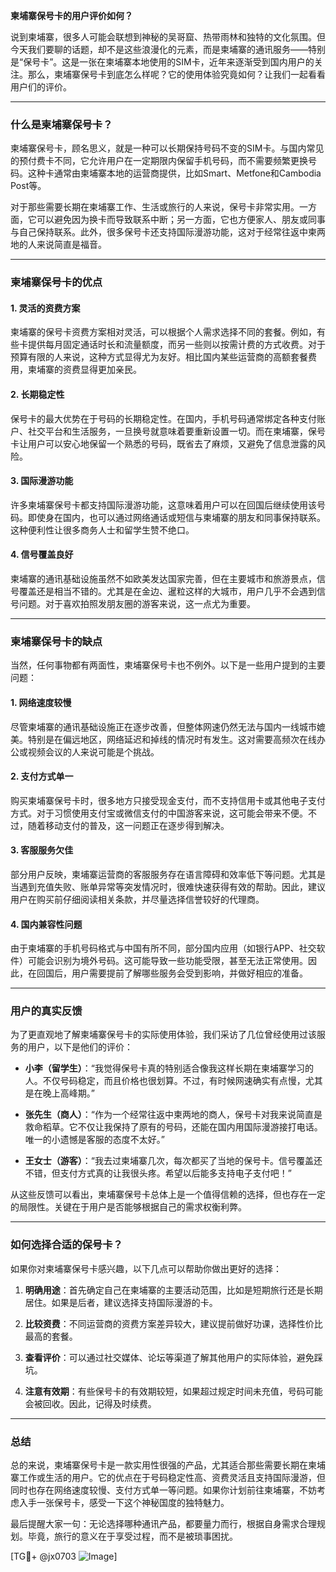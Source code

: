 **柬埔寨保号卡的用户评价如何？**

说到柬埔寨，很多人可能会联想到神秘的吴哥窟、热带雨林和独特的文化氛围。但今天我们要聊的话题，却不是这些浪漫化的元素，而是柬埔寨的通讯服务——特别是“保号卡”。这是一张在柬埔寨本地使用的SIM卡，近年来逐渐受到国内用户的关注。那么，柬埔寨保号卡到底怎么样呢？它的使用体验究竟如何？让我们一起看看用户们的评价。

---

### **什么是柬埔寨保号卡？**

柬埔寨保号卡，顾名思义，就是一种可以长期保持号码不变的SIM卡。与国内常见的预付费卡不同，它允许用户在一定期限内保留手机号码，而不需要频繁更换号码。这种卡通常由柬埔寨本地的运营商提供，比如Smart、Metfone和Cambodia Post等。

对于那些需要长期在柬埔寨工作、生活或旅行的人来说，保号卡非常实用。一方面，它可以避免因为换卡而导致联系中断；另一方面，它也方便家人、朋友或同事与自己保持联系。此外，很多保号卡还支持国际漫游功能，这对于经常往返中柬两地的人来说简直是福音。

---

### **柬埔寨保号卡的优点**

#### **1. 灵活的资费方案**
柬埔寨的保号卡资费方案相对灵活，可以根据个人需求选择不同的套餐。例如，有些卡提供每月固定通话时长和流量额度，而另一些则以按需计费的方式收费。对于预算有限的人来说，这种方式显得尤为友好。相比国内某些运营商的高额套餐费用，柬埔寨的资费显得更加亲民。

#### **2. 长期稳定性**
保号卡的最大优势在于号码的长期稳定性。在国内，手机号码通常绑定各种支付账户、社交平台和生活服务，一旦换号就意味着要重新设置一切。而在柬埔寨，保号卡让用户可以安心地保留一个熟悉的号码，既省去了麻烦，又避免了信息泄露的风险。

#### **3. 国际漫游功能**
许多柬埔寨保号卡都支持国际漫游功能，这意味着用户可以在回国后继续使用该号码。即使身在国内，也可以通过网络通话或短信与柬埔寨的朋友和同事保持联系。这种便利性让很多商务人士和留学生赞不绝口。

#### **4. 信号覆盖良好**
柬埔寨的通讯基础设施虽然不如欧美发达国家完善，但在主要城市和旅游景点，信号覆盖还是相当不错的。尤其是在金边、暹粒这样的大城市，用户几乎不会遇到信号问题。对于喜欢拍照发朋友圈的游客来说，这一点尤为重要。

---

### **柬埔寨保号卡的缺点**

当然，任何事物都有两面性，柬埔寨保号卡也不例外。以下是一些用户提到的主要问题：

#### **1. 网络速度较慢**
尽管柬埔寨的通讯基础设施正在逐步改善，但整体网速仍然无法与国内一线城市媲美。特别是在偏远地区，网络延迟和掉线的情况时有发生。这对需要高频次在线办公或视频会议的人来说可能是个挑战。

#### **2. 支付方式单一**
购买柬埔寨保号卡时，很多地方只接受现金支付，而不支持信用卡或其他电子支付方式。对于习惯使用支付宝或微信支付的中国游客来说，这可能会带来不便。不过，随着移动支付的普及，这一问题正在逐步得到解决。

#### **3. 客服服务欠佳**
部分用户反映，柬埔寨运营商的客服服务存在语言障碍和效率低下等问题。尤其是当遇到充值失败、账单异常等突发情况时，很难快速获得有效的帮助。因此，建议用户在购买前仔细阅读相关条款，并尽量选择信誉较好的代理商。

#### **4. 国内兼容性问题**
由于柬埔寨的手机号码格式与中国有所不同，部分国内应用（如银行APP、社交软件）可能会识别为境外号码。这可能导致一些功能受限，甚至无法正常使用。因此，在回国后，用户需要提前了解哪些服务会受到影响，并做好相应的准备。

---

### **用户的真实反馈**

为了更直观地了解柬埔寨保号卡的实际使用体验，我们采访了几位曾经使用过该服务的用户，以下是他们的评价：

- **小李（留学生）**：“我觉得保号卡真的特别适合像我这样长期在柬埔寨学习的人。不仅号码稳定，而且价格也很划算。不过，有时候网速确实有点慢，尤其是在晚上高峰期。”
  
- **张先生（商人）**：“作为一个经常往返中柬两地的商人，保号卡对我来说简直是救命稻草。它不仅让我保持了原有的号码，还能在国内用国际漫游接打电话。唯一的小遗憾是客服的态度不太好。”

- **王女士（游客）**：“我去过柬埔寨几次，每次都买了当地的保号卡。信号覆盖还不错，但支付方式真的让我很头疼。希望以后能多支持电子支付吧！”

从这些反馈可以看出，柬埔寨保号卡总体上是一个值得信赖的选择，但也存在一定的局限性。关键在于用户是否能够根据自己的需求权衡利弊。

---

### **如何选择合适的保号卡？**

如果你对柬埔寨保号卡感兴趣，以下几点可以帮助你做出更好的选择：

1. **明确用途**：首先确定自己在柬埔寨的主要活动范围，比如是短期旅行还是长期居住。如果是后者，建议选择支持国际漫游的卡。
   
2. **比较资费**：不同运营商的资费方案差异较大，建议提前做好功课，选择性价比最高的套餐。

3. **查看评价**：可以通过社交媒体、论坛等渠道了解其他用户的实际体验，避免踩坑。

4. **注意有效期**：有些保号卡的有效期较短，如果超过规定时间未充值，号码可能会被回收。因此，记得及时续费。

---

### **总结**

总的来说，柬埔寨保号卡是一款实用性很强的产品，尤其适合那些需要长期在柬埔寨工作或生活的用户。它的优点在于号码稳定性高、资费灵活且支持国际漫游，但同时也存在网络速度较慢、支付方式单一等问题。如果你计划前往柬埔寨，不妨考虑入手一张保号卡，感受一下这个神秘国度的独特魅力。

最后提醒大家一句：无论选择哪种通讯产品，都要量力而行，根据自身需求合理规划。毕竟，旅行的意义在于享受过程，而不是被琐事困扰。

[TG💪+ @jx0703 ![Image](https://github.com/user-attachments/assets/dbca1d08-cadb-493c-b0ec-ad6f7a83f270)]